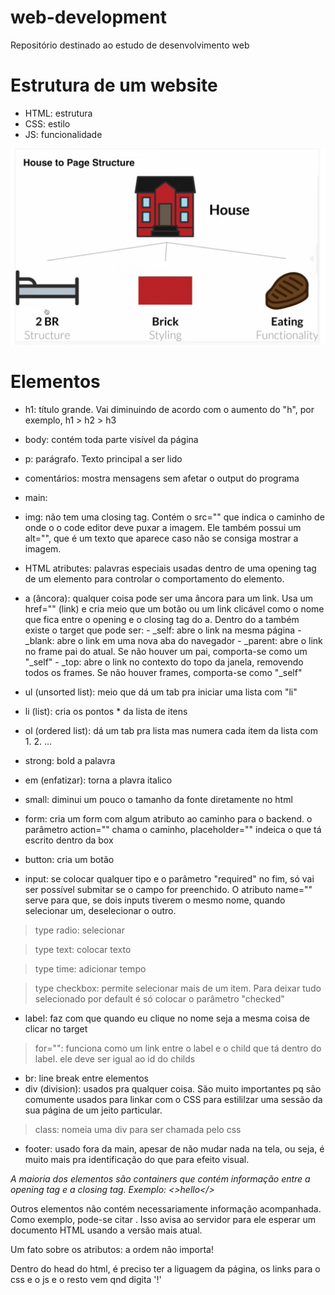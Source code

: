 # web-development
Repositório destinado ao estudo de desenvolvimento web

# Estrutura de um website
- HTML: estrutura
- CSS: estilo
- JS: funcionalidade

![alt text](image.png)

# Elementos
- h1: título grande. Vai diminuindo de acordo com o aumento do "h", por exemplo, h1 > h2 > h3
- body: contém toda parte visível da página 
- p: parágrafo. Texto principal a ser lido
- comentários: mostra mensagens sem afetar o output do programa
- main:
- img: não tem uma closing tag. Contém o src="" que indica o caminho de onde o o code editor deve puxar a imagem. Ele também possui um alt="", que é um texto que aparece caso não se consiga mostrar a imagem. 
- HTML atributes: palavras especiais usadas dentro de uma opening tag de um elemento para controlar o comportamento do elemento. 
- a (âncora): qualquer coisa pode ser uma âncora para um link. Usa um href="" (link) e cria meio que um botão ou um link clicável como o nome que fica entre o opening e o closing tag do a. Dentro do a também existe o target que pode ser:
        - _self: abre o link na mesma página
        - _blank: abre o link em uma nova aba do navegador
        - _parent: abre o link no frame pai do atual. Se não houver um pai, comporta-se como um "_self"
        - _top: abre o link no contexto do topo da janela, removendo todos os frames. Se não houver frames, comporta-se como "_self"

- ul (unsorted list): meio que dá um tab pra iniciar uma lista com "li"
- li (list): cria os pontos * da lista de itens
- ol (ordered list): dá um tab pra lista mas numera cada item da lista com 1. 2. ...
- strong: bold a palavra
- em (enfatizar): torna a plavra italico
- small: diminui um pouco o tamanho da fonte diretamente no html
- form: cria um form com algum atributo ao caminho para o backend. o parâmetro action="" chama o caminho, placeholder="" indeica o que tá escrito dentro da box
- button: cria um botão 
- input: se colocar qualquer tipo e o parâmetro "required" no fim, só vai ser possível submitar se o campo for preenchido. O atributo name="" serve para que, se dois inputs tiverem o mesmo nome, quando selecionar um, deselecionar o outro.

> type radio: selecionar

> type text: colocar texto

> type time: adicionar tempo 

> type checkbox: permite selecionar mais de um item. Para deixar tudo selecionado por default é só colocar o parâmetro "checked"

- label: faz com que quando eu clique no nome seja a mesma coisa de clicar no target
> for="": funciona como um link entre o label e o child que tá dentro do label. ele deve ser igual ao id do childs

- br: line break entre elementos
- div (division): usados pra qualquer coisa. São muito importantes pq são comumente usados para linkar com o CSS para estililzar uma sessão da sua página de um jeito particular.
> class: nomeia uma div para ser chamada pelo css

- footer: usado fora da main, apesar de não mudar nada na tela, ou seja, é muito mais pra identificação do que para efeito visual.

*A maioria dos elementos são containers que contém informação entre a opening tag e a closing tag. Exemplo: <>hello</>*

Outros elementos não contém necessariamente informação acompanhada. Como exemplo, pode-se citar <!doctype html>. Isso avisa ao servidor para ele esperar um documento HTML usando a versão mais atual.

Um fato sobre os atributos: a ordem não importa!

Dentro do head do html, é preciso ter a liguagem da página, os links para o css e o js e o resto vem qnd digita '!'

